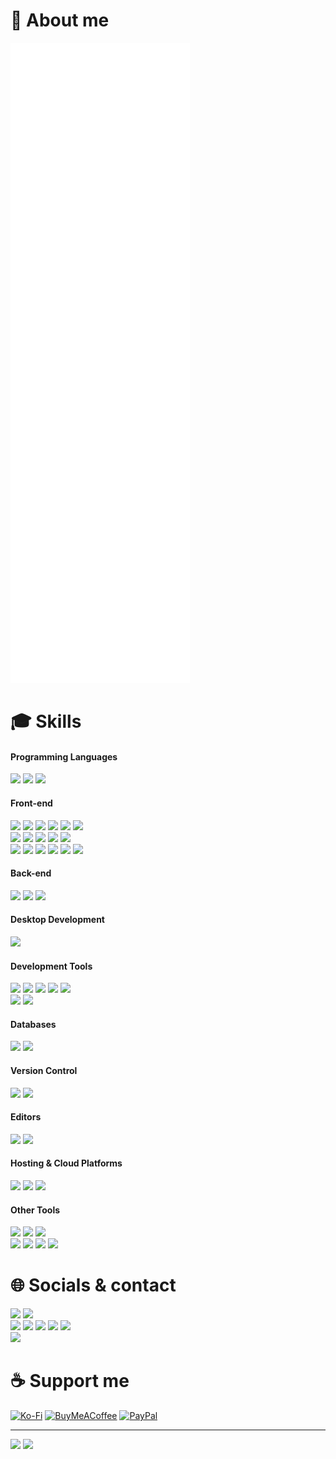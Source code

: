 # 📰 About me

<a href="https://github.com/lowlighter/metrics">
  <img src="./github-metrics.svg" alt="Metrics" />
</a>

# 🎓 Skills

#### Programming Languages

<p>
  <img src="https://img.shields.io/badge/JavaScript-282c34?logo=javascript" height="25">
  <img src="https://img.shields.io/badge/TypeScript-282c34?logo=typescript&logoColor=367fcf" height="25">
  <img src="https://img.shields.io/badge/Python-282c34?logo=python" height="25">
  <!-- <img src="https://img.shields.io/badge/PHP-282c34?logo=php" height="25"> -->
  <!-- <img src="https://img.shields.io/badge/Go-282c34?logo=go" height="25">
  <img src="https://img.shields.io/badge/C-282c34?logo=c" height="25"> -->
</p>

<!-- <img src="https://skillicons.dev/icons?i=js,ts,py,php,c,go&perline=14" width="212"> -->

#### Front-end

<p>
  <img src="https://img.shields.io/badge/HTML-282c34?logo=html5" height="25">
  <img src="https://img.shields.io/badge/CSS-282c34?logo=css3&logoColor=0396de" height="25">
  <img src="https://img.shields.io/badge/React-282c34?logo=react" height="25">
  <img src="https://img.shields.io/badge/Zustand-282c34?logo=zustand" height="25">
  <img src="https://img.shields.io/badge/Redux-282c34?logo=redux&logoColor=764abc" height="25">
  <img src="https://img.shields.io/badge/Vue-282c34?logo=vue.js" height="25">
  <br>
  <img src="https://img.shields.io/badge/Sass-282c34?logo=sass" height="25">
  <img src="https://img.shields.io/badge/TailwindCSS-282c34?logo=tailwindcss" height="25">
  <img src="https://img.shields.io/badge/Antd-282c34?logo=antdesign&logoColor=0170fe" height="25">
  <img src="https://img.shields.io/badge/Blueprint-282c34?logo=blueprint&logoColor=137cbd" height="25">
  <img src="https://img.shields.io/badge/Bootstrap-282c34?logo=bootstrap" height="25">
  <br>
  <img src="https://img.shields.io/badge/JQuery-282c34?logo=jquery&logoColor=1163a4" height="25">
  <img src="https://img.shields.io/badge/ThreeJS-282c34?logo=three.js" height="25">
  <img src="https://img.shields.io/badge/SVG-282c34?logo=svg" height="25">
  <img src="https://img.shields.io/badge/Pug-282c34?logo=pug" height="25">
  <img src="https://img.shields.io/badge/JSON-282c34?logo=json" height="25">
  <img src="https://img.shields.io/badge/YAML-282c34?logo=yaml&logoColor=cb171e" height="25">
</p>

<!-- <img src="https://skillicons.dev/icons?i=html,css,react,redux,vue,tailwind,bootstrap,jquery,threejs,svg,sass,pug&perline=14" width="428"> -->

#### Back-end

<p>
  <img src="https://img.shields.io/badge/NodeJS-282c34?logo=node.js" height="25">
  <img src="https://img.shields.io/badge/Express-282c34?logo=express" height="25">
  <img src="https://img.shields.io/badge/Serverless-282c34?logo=serverless" height="25">
</p>

<!-- <img src="https://skillicons.dev/icons?i=nodejs,vite,electron,express&perline=14" width="140"> -->

#### Desktop Development

<p>
  <img src="https://img.shields.io/badge/Electron-282c34?logo=electron" height="25">
</p>

#### Development Tools

<p>
  <img src="https://img.shields.io/badge/Npm-282c34?logo=npm&logoColor=cb3837" height="25">
  <img src="https://img.shields.io/badge/Pnpm-282c34?logo=pnpm" height="25">
  <img src="https://img.shields.io/badge/Bun-282c34?logo=bun" height="25">
  <img src="https://img.shields.io/badge/Vite-282c34?logo=vite" height="25">
  <img src="https://img.shields.io/badge/Vitest-282c34?logo=vitest" height="25">
  <br>
  <img src="https://img.shields.io/badge/Prettier-282c34?logo=prettier" height="25">
  <img src="https://img.shields.io/badge/ESLint-282c34?logo=eslint&logoColor=4b32c3" height="25">
</p>

#### Databases

<p>
  <img src="https://img.shields.io/badge/MySQL-282c34?logo=mysql" height="25">
  <img src="https://img.shields.io/badge/GraphQL-282c34?logo=graphql&logoColor=de33a6" height="25">
</p>

<!-- <img src="https://skillicons.dev/icons?i=mysql,gql,gcp&perline=14" width="104"> -->

#### Version Control

<p>
  <img src="https://img.shields.io/badge/Git-282c34?logo=git" height="25">
  <img src="https://img.shields.io/badge/GitHub-282c34?logo=github" height="25">
</p>

#### Editors

<p>
  <img src="https://img.shields.io/badge/VS Code-282c34?logo=visual-studio-code&logoColor=0078d7" height="25">
  <img src="https://img.shields.io/badge/Sublime Text-282c34?logo=sublime-text" height="25">
</p>

#### Hosting & Cloud Platforms

<p>
  <img src="https://img.shields.io/badge/Vercel-282c34?logo=vercel" height="25">
  <img src="https://img.shields.io/badge/Netlify-282c34?logo=netlify" height="25">
  <!-- <img src="https://img.shields.io/badge/Heroku-282c34?logo=heroku&logoColor=6762a6" height="25"> -->
  <img src="https://img.shields.io/badge/Google Cloud-282c34?logo=google-cloud" height="25">
</p>

#### Other Tools

<p>
  <img src="https://img.shields.io/badge/Markdown-282c34?logo=markdown" height="25">
  <img src="https://img.shields.io/badge/Powershell-282c34?logo=powershell" height="25">
  <img src="https://img.shields.io/badge/Stack Overflow-282c34?logo=stackoverflow" height="25">
  <br>
  <img src="https://img.shields.io/badge/Photoshop-282c34?logo=adobe-photoshop" height="25">
  <img src="https://img.shields.io/badge/Figma-282c34?logo=figma" height="25">
  <img src="https://img.shields.io/badge/Imgur-282c34?logo=imgur" height="25">
  <img src="https://img.shields.io/badge/Microsoft Edge-282c34?logo=microsoft-edge&logoColor=0078d7" height="25">
</p>

<!-- <imgp src="https://skillicons.dev/icons?i=git,github,npm,pnpm,vitest,vscode,sublime,powershell,md,regex,vercel,codepen,ps,figma,stackoverflow,windows&perline=14" width="500"> -->

# 🌐 Socials & contact

[<img src="https://img.shields.io/badge/CodePen-3e3f46.svg?logo=codepen" height="25">](https://codepen.io/tientq64)
[<img src="https://img.shields.io/badge/GreasyFork-891818.svg?logo=greasyfork" height="25">](https://greasyfork.org/users/1306283-tientq64)\
[<img src="https://img.shields.io/badge/Facebook-0866ff.svg?logo=facebook" height="25">](https://fb.com/tientq64)
[<img src="https://img.shields.io/badge/YouTube-c4302b.svg?logo=youtube" height="25">](https://youtube.com/@mien-ai-music)
[<img src="https://img.shields.io/badge/Wikipedia-ddd.svg?logo=wikipedia&logoColor=000" height="25">](https://vi.wikipedia.org/wiki/Th%C3%A0nh_vi%C3%AAn:Tientq64)
[<img src="https://img.shields.io/badge/Suno-2e2828.svg?logo=suno" height="25">](https://ch.tetr.io/u/tiencoffee)
[<img src="https://img.shields.io/badge/Tetr.io-cf40aa.svg?logo=tetr" height="25">](https://ch.tetr.io/u/tiencoffee)\
[<img src="https://img.shields.io/badge/Gmail-ece9e9.svg?logo=gmail" height="25">](mailto:tientq64@gmail.com)

# ☕ Support me

[![Ko-Fi](https://img.shields.io/badge/Ko--fi-F16061?style=for-the-badge&logo=ko-fi&logoColor=white)](https://ko-fi.com/tientq64)
[![BuyMeACoffee](https://img.shields.io/badge/Buy%20Me%20a%20Coffee-ffdd00?style=for-the-badge&logo=buy-me-a-coffee&logoColor=black)](https://buymeacoffee.com/tientq64)
[![PayPal](https://img.shields.io/badge/PayPal-00457C?style=for-the-badge&logo=paypal&logoColor=white)](https://paypal.me/tientq64)

---

[<img src="https://github.com/tientq64/tientq64/actions/workflows/metrics.yml/badge.svg" height="22">](https://github.com/tientq64/tientq64/actions/workflows/metrics.yml)
[<img src="https://visitcount.itsvg.in/api?id=tientq64&icon=5&color=6">](https://visitcount.itsvg.in)
